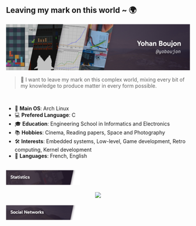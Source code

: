 ## Leaving my mark on this **world** ~ 🌍
<div align="center">
	<img src="img/header.jpg">
</div>

> 🔩 I want to leave my mark on this complex world, mixing every bit of my knowledge to produce matter in every form possible.

<br>

- 🐧 **Main OS**: Arch Linux 
- 💻 **Prefered Language**: C
- 🎓 **Education**: Engineering School in Informatics and Electronics
- 📚 **Hobbies**: Cinema, Reading papers, Space and Photography
- 🛠️ **Interests**: Embedded systems, Low-level, Game development, Retro computing, Kernel development
- 💬 **Languages**: French, English 

<br>

<div align="left">
	<img src="img/title_stats.png" width="40%">
</div>

<br>

<!-- Most Used Languages -->
<div align="center">
  <picture>
    <source
      srcset="https://github-readme-stats.vercel.app/api/top-langs/?username=yoboujon&layout=donut&size_weight=0.5&count_weight=0.5&langs_count=5&exclude_repo=saoulbonmonsieur&theme=dark"
      media="(prefers-color-scheme: dark)"
    />
    <source
      srcset="https://github-readme-stats.vercel.app/api/top-langs/?username=yoboujon&layout=donut&size_weight=0.5&count_weight=0.5&langs_count=5&exclude_repo=saoulbonmonsieur"
      media="(prefers-color-scheme: light), (prefers-color-scheme: no-preference)"
    />
    <img src="https://github-readme-stats.vercel.app/api/top-langs/?username=yoboujon" />
  </picture>
</div>

<br>

<div align="left">
	<img src="img/title_social.png" width="40%">
</div>